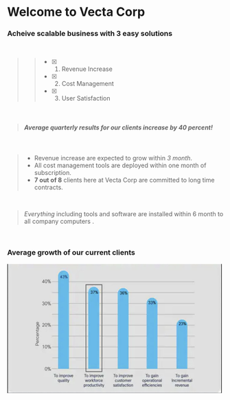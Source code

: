 # Welcome to Vecta Corp #

### Acheive scalable business with 3 easy solutions ### 

<br>

>> - [x] 1. Revenue Increase
>> - [x] 2. Cost Management
>> - [x] 3. User Satisfaction  

<br>

> ##### Average quarterly results for our clients increase by 40 percent!

<br>

> - Revenue increase are expected to grow within *3 month*.
> - All cost management tools are deployed within one month of subscription.
> - **7 out of 8** clients here at Vecta Corp are committed to long time contracts.

<br>

>  *Everything* including tools and software are installed within 6 month to all company computers .

<br>

### Average growth of our current clients ###

<img src="images/growth.jpg" width="500" height=300>


